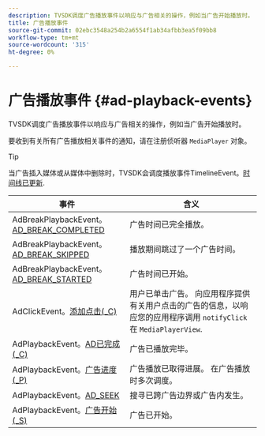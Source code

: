 ```yaml
---
description: TVSDK调度广告播放事件以响应与广告相关的操作，例如当广告开始播放时。
title: 广告播放事件
source-git-commit: 02ebc3548a254b2a6554f1ab34afbb3ea5f09bb8
workflow-type: tm+mt
source-wordcount: '315'
ht-degree: 0%

---
```


# 广告播放事件 {#ad-playback-events}

TVSDK调度广告播放事件以响应与广告相关的操作，例如当广告开始播放时。

要收到有关所有广告播放相关事件的通知，请在注册侦听器 `MediaPlayer` 对象。

>[!TIP]
>
>当广告插入媒体或从媒体中删除时，TVSDK会调度播放事件TimelineEvent。[时间线已更新](https://help.adobe.com/en_US/primetime/api/psdk/asdoc-dhls_1.4/com/adobe/mediacore/events/TimelineEvent.html#TIMELINE_UPDATED).

| 事件 | 含义 |
|---|---|
| AdBreakPlaybackEvent。[AD_BREAK_COMPLETED](https://help.adobe.com/en_US/primetime/api/psdk/asdoc-dhls_1.4/com/adobe/mediacore/events/AdBreakPlaybackEvent.html#AD_BREAK_COMPLETED) | 广告时间已完全播放。 |
| AdBreakPlaybackEvent。[AD_BREAK_SKIPPED](https://help.adobe.com/en_US/primetime/api/psdk/asdoc-dhls_1.4/com/adobe/mediacore/events/AdBreakPlaybackEvent.html#AD_BREAK_SKIPPED) | 播放期间跳过了一个广告时间。 |
| AdBreakPlaybackEvent。[AD_BREAK_STARTED](https://help.adobe.com/en_US/primetime/api/psdk/asdoc-dhls_1.4/com/adobe/mediacore/events/AdBreakPlaybackEvent.html#AD_BREAK_STARTED) | 广告时间已开始。 |
| AdClickEvent。[添加点击(_C)](https://help.adobe.com/en_US/primetime/api/psdk/asdoc-dhls_1.4/com/adobe/mediacore/events/AdClickEvent.html#AD_CLICK) | 用户已单击广告。 向应用程序提供有关用户点击的广告的信息，以响应您的应用程序调用 `notifyClick` 在 `MediaPlayerView`. |
| AdPlaybackEvent。[AD已完成(_C)](https://help.adobe.com/en_US/primetime/api/psdk/asdoc-dhls_1.4/com/adobe/mediacore/events/AdPlaybackEvent.html#AD_COMPLETED) | 广告已播放完毕。 |
| AdPlaybackEvent。[广告进度(_P)](https://help.adobe.com/en_US/primetime/api/psdk/asdoc-dhls_1.4/com/adobe/mediacore/events/AdPlaybackEvent.html#AD_PROGRESS) | 广告播放已取得进展。 在广告播放时多次调度。 |
| AdPlaybackEvent。[AD_SEEK](https://help.adobe.com/en_US/primetime/api/psdk/asdoc-dhls_1.4/com/adobe/mediacore/events/AdPlaybackEvent.html#AD_STARTED) | 搜寻已跨广告边界或广告内发生。 |
| AdPlaybackEvent。[广告开始(_S)](https://help.adobe.com/en_US/primetime/api/psdk/asdoc-dhls_1.4/com/adobe/mediacore/events/AdPlaybackEvent.html#AD_STARTED) | 广告已开始。 |
